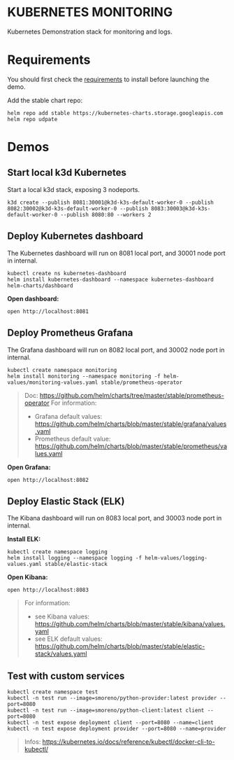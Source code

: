 KUBERNETES MONITORING
=====================

Kubernetes Demonstration stack for monitoring and logs.

# Requirements

You should first check the [requirements](requirements.md) to install before launching the demo.

Add the stable chart repo:
```
helm repo add stable https://kubernetes-charts.storage.googleapis.com
helm repo udpate
```

# Demos

## Start local k3d Kubernetes

Start a local k3d stack, exposing 3 nodeports.

```
k3d create --publish 8081:30001@k3d-k3s-default-worker-0 --publish 8082:30002@k3d-k3s-default-worker-0 --publish 8083:30003@k3d-k3s-default-worker-0 --publish 8080:80 --workers 2
```

## Deploy Kubernetes dashboard

The Kubernetes dashboard will run on 8081 local port, and 30001 node port in internal.

```
kubectl create ns kubernetes-dashboard
helm install kubernetes-dashboard --namespace kubernetes-dashboard helm-charts/dashboard
```

**Open dashboard:**
```
open http://localhost:8081
```

## Deploy Prometheus Grafana

The Grafana dashboard will run on 8082 local port, and 30002 node port in internal.

```
kubectl create namespace monitoring
helm install monitoring --namespace monitoring -f helm-values/monitoring-values.yaml stable/prometheus-operator
```

> Doc:
> https://github.com/helm/charts/tree/master/stable/prometheus-operator
> For information:
> - Grafana default values: https://github.com/helm/charts/blob/master/stable/grafana/values.yaml
> - Prometheus default value: https://github.com/helm/charts/blob/master/stable/prometheus/values.yaml

**Open Grafana:**
```
open http://localhost:8082
```

## Deploy Elastic Stack (ELK)

The Kibana dashboard will run on 8083 local port, and 30003 node port in internal.

**Install ELK:**
```
kubectl create namespace logging
helm install logging --namespace logging -f helm-values/logging-values.yaml stable/elastic-stack
```

**Open Kibana:**
```
open http://localhost:8083
```

> For information:
> - see Kibana values: https://github.com/helm/charts/blob/master/stable/kibana/values.yaml
> - see ELK default values: https://github.com/helm/charts/blob/master/stable/elastic-stack/values.yaml

## Test with custom services

```
kubectl create namespace test
kubectl -n test run --image=smoreno/python-provider:latest provider --port=8080
kubectl -n test run --image=smoreno/python-client:latest client --port=8080
kubectl -n test expose deployment client --port=8080 --name=client
kubectl -n test expose deployment provider --port=8080 --name=provider
```

> Infos: https://kubernetes.io/docs/reference/kubectl/docker-cli-to-kubectl/